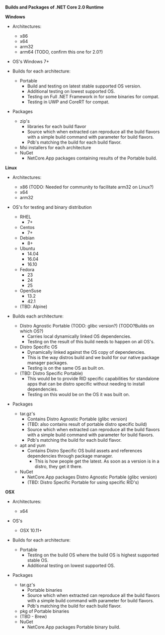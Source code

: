 **Builds and Packages of .NET Core 2.0 Runtime**

__Windows__

- Architectures:
    - x86
    - x64
    - arm32
    - arm64 (TODO, confirm this one for 2.0?)

- OS's
    Windows 7+

- Builds for each architecture:
    - Portable
      - Build and testing on latest stable supported OS version.
      - Additional testing on lowest supported OS. 
      - Testing on Full .NET Framework in for some binaries for compat.
      - Testing in UWP and CoreRT for compat.

- Packages
    - zip's
        - libraries for each build flavor
        - Source which when extracted can reproduce all the build flavors with a simple build command with parameter for build flavors.
        - Pdb's matching the build for each build flavor.
    - Msi installers for each architecture
    - NuGet
        - NetCore.App packages containing results of the Portable build.

__Linux__

- Architectures:
    - x86 (TODO: Needed for community to facilitate arm32 on Linux?)
    - x64
    - arm32

- OS's for testing and binary distribution
    - RHEL
        - 7+
    - Centos 
        - 7+
    - Debian
        - 8+
    - Ubuntu
        - 14.04
        - 16.04
        - 16.10
    - Fedora
        - 23
        - 24
        - 25
    - OpenSuse
        - 13.2
        - 42.1
    - (TBD: Alpine)

- Builds each architecture:
    - Distro Agnostic Portable (TODO: glibc version?) (TODO?Builds on which OS?)
        - Carries local dynamically linked OS dependencies.
        - Testing on the result of this build needs to happen on all OS's.
    - Distro Specific OS 
        - Dynamically linked against the OS copy of dependencies.
        - This is the way distros build and we build for our native package manager packages.
        - Testing is on the same OS as built on.
    - (TBD: Distro Specific Portable) 
        - This would be to provide RID specific capabilities for standalone apps that can be distro specific without needing to install dependencies.
        - Testing on this would be on the OS it was built on.

- Packages
    - tar.gz's
        - Contains Distro Agnostic Portable (glibc version)
        - (TBD: also contains result of portable distro specific build)
        - Source which when extracted can reproduce all the build flavors with a simple build command with parameter for build flavors.
        - Pdb's matching the build for each build flavor.
    - apt and yum
        - Contains Distro Specific OS build assets and references dependencies through package manager.
            - This is how people get the latest. As soon as a version is in a distro, they get it there.
    - NuGet
        - NetCore.App packages Distro Agnostic Portable (glibc version)
        - (TBD: Distro Specific Portable for using specific RID's)

__OSX__

- Architectures:
    - x64

- OS's
    - OSX 10.11+

- Builds for each architecture:
    - Portable
      - Testing on the build OS where the build OS is highest supported stable OS.
      - Additional testing on lowest supported OS.

- Packages
    - tar.gz's
        - Portable binaries
        - Source which when extracted can reproduce all the build flavors with a simple build command with parameter for build flavors.
        - Pdb's matching the build for each build flavor.
    - pkg of Portable binaries
    - (TBD - Brew)
    - NuGet
        - NetCore.App packages Portable binary build.
